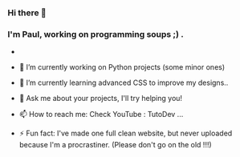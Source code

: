 ### Hi there 👋

### I'm Paul, working on programming soups ;) .

*
- 🔭 I’m currently working on Python projects (some minor ones)
- 🌱 I’m currently learning advanced CSS to improve my designs..
- 💬 Ask me about your projects, I'll try helping you!
- 📫 How to reach me: Check YouTube : TutoDev ...


- ⚡ Fun fact: I've made one full clean website, but never uploaded because I'm a procrastiner.
(Please don't go on the old !!!)

